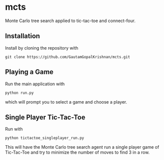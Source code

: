 # mcts
Monte Carlo tree search applied to tic-tac-toe and connect-four.

## Installation
Install by cloning the repository with

    git clone https://github.com/GautamGopalKrishnan/mcts.git

## Playing a Game
Run the main application with

    python run.py

which will prompt you to select a game and choose a player.

## Single Player Tic-Tac-Toe
Run with

    python tictactoe_singleplayer_run.py
    
This will have the Monte Carlo tree search agent run a single player game of Tic-Tac-Toe and try to minimize the number of moves to find 3 in a row.
